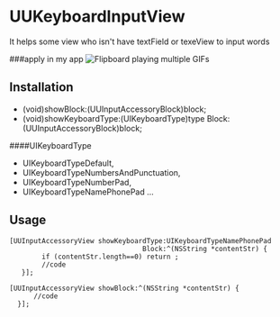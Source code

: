 UUKeyboardInputView
===================

It helps some view who isn't have textField or texeView to input words

###apply in my app
![Flipboard playing multiple GIFs](https://github.com/ZhipingYang/UUKeyboardInputView/raw/master/UUKeyboardInputViewTests/inputView.gif)

## Installation

  + (void)showBlock:(UUInputAccessoryBlock)block;
  + (void)showKeyboardType:(UIKeyboardType)type Block:(UUInputAccessoryBlock)block;

####UIKeyboardType
 - UIKeyboardTypeDefault,              
 - UIKeyboardTypeNumbersAndPunctuation,
 - UIKeyboardTypeNumberPad,            
 - UIKeyboardTypeNamePhonePad ...

## Usage

    [UUInputAccessoryView showKeyboardType:UIKeyboardTypeNamePhonePad
                                     Block:^(NSString *contentStr) {
            if (contentStr.length==0) return ;
            //code
       }];
    
    [UUInputAccessoryView showBlock:^(NSString *contentStr) {
          //code
      }];

